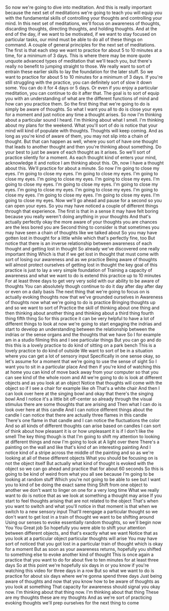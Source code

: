  So now we're going to dive into meditation. And this is really important because the next set of meditations we're going to teach you will equip you with the fundamental skills of controlling your thoughts and controlling your mind. In this next set of meditations, we'll focus on awareness of thoughts, discarding thoughts, directing thoughts, and holding thoughts. And at the end of the day, if we want to be motivated, if we want to stay focused on particular tasks, our mind must be able to do all of these things on command. A couple of general principles for the next set of meditations. The first is that each step we want to practice for about 5 to 10 minutes at a time, for a minimum of 3 days. This is where there may be more quote unquote advanced types of meditation that we'll teach you, but there's really no benefit to jumping straight to those. We really want to sort of entrain these earlier skills to lay the foundation for the later stuff. So we want to practice for about 5 to 10 minutes for a minimum of 3 days. If you're still struggling with the practice, you can definitely sort of slow it down some. You can do it for 4 days or 5 days. Or even if you enjoy a particular meditation, you can continue to do it after that. The goal is to sort of equip you with an understanding of what are the different functions of mind and how can you practice them. So the first thing that we're going to do is simply be aware of thoughts. So what I want you all to do is close your eyes for a moment and just notice any time a thought arises. So now I'm thinking about a particular sound I heard. I'm thinking about what I smell. I'm thinking about my plans for the weekend. What you'll sort of do is notice that your mind will kind of populate with thoughts. Thoughts will keep coming. And as long as you're kind of aware of them, you may not slip into a chain of thought. But that can happen as well, where you sort of have one thought that leads to another thought and then you're thinking about something. Do your best to just be aware of each thought as it arises. So we'll sort of practice silently for a moment. As each thought kind of enters your mind, acknowledge it and notice I am thinking about this. Oh, now I have a thought about this. We'll practice for about a minute. So now I'm going to close my eyes. I'm going to close my eyes. I'm going to close my eyes. I'm going to close my eyes. I'm going to close my eyes. I'm going to close my eyes. I'm going to close my eyes. I'm going to close my eyes. I'm going to close my eyes. I'm going to close my eyes. I'm going to close my eyes. I'm going to close my eyes. I'm going to close my eyes. I'm going to close my eyes. I'm going to close my eyes. Now we'll go ahead and pause for a second so you can open your eyes. So you may have noticed a couple of different things through that experience. The first is that in a sense it may have felt boring because you really weren't doing anything in your thoughts And that's actually perfectly okay the more aware of your thoughts you are chances are the less bored you are Second thing to consider is that sometimes you may have seen a chain of thoughts like we talked about So you may have gotten lost in thought for a little while which that's perfectly fine, too But notice that there is an inverse relationship between awareness of each thought and getting lost in thought So already we've discovered one really important thing Which is that if we get lost in thought that must come with sort of losing our awareness and as we practice Being aware of thoughts will almost protect ourselves of getting lost in thought the key goal of this practice is just to lay a very simple foundation of Training a capacity of awareness and what we want to do is extend this practice up to 10 minutes For at least three days to get very very solid with our ability to be aware of thoughts You can absolutely though continue to do it day after day after day or even on a daily basis The next thing that we're going to focus on is actually evoking thoughts now that we've grounded ourselves in Awareness of thoughts now what we're going to do is practice Bringing thoughts up and so we want to sort of Practice the skill of thinking about one thing and then thinking about another thing and thinking about a third thing fourth thing fifth thing So for this practice it can be very helpful to have a lot of different things to look at now we're going to start engaging the indrias and start to develop an understanding between the relationship between the indrias or the sense organs and the thoughts that we have So I for example am in a studio filming this and I see particular things But you can go and do this this is a lovely practice to do kind of sitting on a park bench This is a lovely practice to do kind of outside We want to sort of be in a situation where you can get a lot of sensory input Specifically in one sense okay, so let's assume for a moment that we're going to use the sense of sight So I want you to sit in a particular place And then if you're kind of watching this at home you can kind of move back away from your computer so that you can see kind of the whole room and All we're going to do is look at different objects and as you look at an object Notice that thoughts will come with the object so if I see a chair for example like oh That's a white chair And then I can look over here at the singing bowl and okay that there's the singing bowl And I notice it's a little bit off-center so already through the visual stimulus there are some thoughts that are arising and Then what I can do is look over here at this candle And I can notice different things about the candle I can notice that there are actually three flames in this candle There's one flame in that candle and I can notice the fluctuations the color And so all kinds of different thoughts can arise based on candles I can sort of think about how pleasant it is or how unpleasant it is if I don't like the smell The key thing though is that I'm going to shift my attention to looking at different things and now I'm going to look at A light over there There's a painting on the wall and like that's kind of an interesting painting And I notice kind of a stripe across the middle of the painting and so as we're looking at all of these different objects What you should be focusing on is not the object itself But actually what kind of thought is evoked with the object so we can go ahead and practice that for about 60 seconds So this is going to be kind of weird from what you all see because I'm going to be looking at random stuff Which you're not going to be able to see but I want you to kind of be doing the exact same thing Shift from one object to another we don't want to linger on one for a very long time What we really want to do is notice that as we look at something a thought may arise If you start to feel thoughts arising that are not related to the object That's when you want to switch and what you'll notice in that moment is that when we switch to a new sensory input That'll reengage a particular thought so we don't want to get lost in a train of thought we want to be shifting around Using our senses to evoke essentially random thoughts, so we'll begin now You You Great job So hopefully you were able to shift your attention between different objects, and that's exactly what we want Notice that as you look at a particular object particular thoughts will arise You may have sort of noticed that you got lost in a particular train of thought which is okay for a moment But as soon as your awareness returns, hopefully you shifted to something else to evoke another kind of thought This is once again a practice that you want to do for about five to ten minutes for at least three days So at this point we're hopefully six days in or you know if you're watching this video for three days in a row But so what we want to do is practice for about six days where we're gonna spend three days Just being aware of thoughts and now that you know how to be aware of thoughts as you look at something That capacity for awareness should signal you okay now. I'm thinking about that thing now. I'm thinking about that thing These are my thoughts these are my thoughts And as we're sort of practicing evoking thoughts we'll prep ourselves for the next thing to come